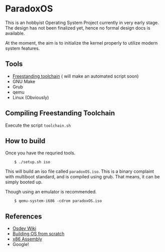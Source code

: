 # ParadoxOS
This is an hobbyist Operating System Project currently in very early stage. The design has not been finalized yet, hence no formal design docs is available.

At the moment, the aim is to initialize the kernel properly to utilize modern system features.

## Tools

* [Freestanding toolchain](https://wiki.osdev.org/GCC_Cross-Compiler) ( will make an automated script soon)
* GNU Make
* Grub
* qemu
* Linux (Obviously)

## Compiling Freestanding Toolchain
Execute the script `toolchain.sh`

## How to build

Once you have the requried tools.
```
    $ ./setup.sh iso
```
This will build an iso file called `paradoxOS.iso`. This is a binary complaint with multiboot standard, and is compiled using grub. That means, it can be simply booted up.

Though using an emulator is recommended.

```
    $ qemu-system-i686 -cdrom paradoxOS.iso
```
## References

* [Osdev Wiki](https://wiki.osdev.org)
* [Building OS from scratch](http://www.cs.bham.ac.uk/%7Eexr/lectures/opsys/10_11/lectures/os-dev.pdf)
* [x86 Assembly](https://en.wikibooks.org/wiki/X86_Assembly)
* Google!
